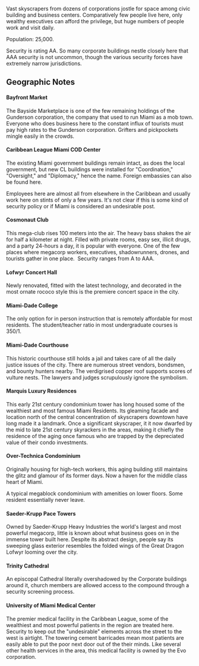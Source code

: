 Vast skyscrapers from dozens of corporations jostle for space among civic building and business centers. Comparatively few people live here, only wealthy executives can afford the privilege, but huge numbers of people work and visit daily.   
  
Population: 25,000.  
  
Security is rating AA. So many corporate buildings nestle closely here that AAA security is not uncommon, though the various security forces have extremely narrow jurisdictions.

## Geographic Notes

#### Bayfront Market

The Bayside Marketplace is one of the few remaining holdings of the Gunderson corporation, the company that used to run Miami as a mob town. Everyone who does business here to the constant influx of tourists must pay high rates to the Gunderson corporation. Grifters and pickpockets mingle easily in the crowds.

#### Caribbean League Miami COD Center

The existing Miami government buildings remain intact, as does the local government, but new CL buildings were installed for "Coordination," "Oversight," and "Diplomacy," hence the name. Foreign embassies can also be found here.  
  
Employees here are almost all from elsewhere in the Caribbean and usually work here on stints of only a few years. It's not clear if this is some kind of security policy or if Miami is considered an undesirable post.

#### Cosmonaut Club

This mega-club rises 100 meters into the air. The heavy bass shakes the air for half a kilometer at night. Filled with private rooms, easy sex, illicit drugs, and a party 24-hours a day, it is popular with everyone. One of the few places where megacorp workers, executives, shadowrunners, drones, and tourists gather in one place.  Security ranges from A to AAA.

#### Lofwyr Concert Hall

Newly renovated, fitted with the latest technology, and decorated in the most ornate rococo style this is the premiere concert space in the city.

#### Miami-Dade College

The only option for in person instruction that is remotely affordable for most residents. The student/teacher ratio in most undergraduate courses is 350/1.

#### Miami-Dade Courthouse

This historic courthouse still holds a jail and takes care of all the daily justice issues of the city. There are numerous street vendors, bondsmen, and bounty hunters nearby. The verdigrised copper roof supports scores of vulture nests. The lawyers and judges scrupulously ignore the symbolism.

#### Marquis Luxury Residences

This early 21st century condominium tower has long housed some of the wealthiest and most famous Miami Residents. Its gleaming facade and location north of the central concentration of skyscrapers downtown have long made it a landmark. Once a significant skyscraper, it it now dwarfed by the mid to late 21st century skyrackers in the areas, making it chiefly the residence of the aging once famous who are trapped by the depreciated value of their condo investments.
#### Over-Technica Condominium

Originally housing for high-tech workers, this aging building still maintains the glitz and glamour of its former days. Now a haven for the middle class heart of Miami.   
  
A typical megablock condominium with amenities on lower floors. Some resident essentially never leave.

#### Saeder-Krupp Pace Towers

Owned by Saeder-Krupp Heavy Industries the world's largest and most powerful megacorp, little is known about what business goes on in the immense tower built here. Despite its abstract design, people say its sweeping glass exterior resembles the folded wings of the Great Dragon Lofwyr looming over the city.

#### Trinity Cathedral

An episcopal Cathedral literally overshadowed by the Corporate buildings around it, church members are allowed access to the compound through a security screening process.

#### University of Miami Medical Center

The premier medical facility in the Caribbean League, some of the wealthiest and most powerful patients in the region are treated here. Security to keep out the "undesirable" elements across the street to the west is airtight. The towering cement barricades mean most patients are easily able to put the poor next door out of the their minds. Like several other health services in the area, this medical facility is owned by the Evo corporation.
